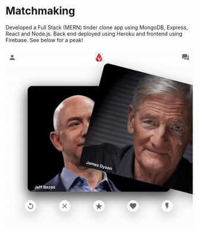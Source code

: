 # Matchmaking
Developed a Full Stack (MERN) tinder clone app using MongoDB, Express, React and Node.js. Back end deployed using Heroku and frontend using Firebase. See below for a peak!


![](https://github.com/emran2602/matchmaking/blob/main/match.gif?raw=true)

